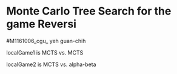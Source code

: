 # Monte Carlo Tree Search for the game Reversi
#M1161006_cgu_ yeh guan-chih

localGame1 is MCTS vs. MCTS 

localGame2 is MCTS vs. alpha-beta

